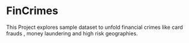 # FinCrimes
This Project explores sample dataset to unfold financial crimes like card frauds , money laundering and high risk geographies.

